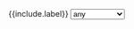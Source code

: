 <label>
    {{include.label}}
    <select name="{{include.name}}" id="{{include.id}}"
        {%- if include.multiple %} multiple{%- endif -%}
    >
    {%- unless include.exclude_any %}
        <option value="">any</option>
    {%- endunless -%}
    {%- for item in include.items %}
        {%- if item.label and item.value %}
        <option value="{{item.value}}">{{item.label}}</option>
        {%- else %}
        <option value="{{item}}">{{item}}</option>
        {%- endif -%}
    {%- endfor %}
    </select>
</label>